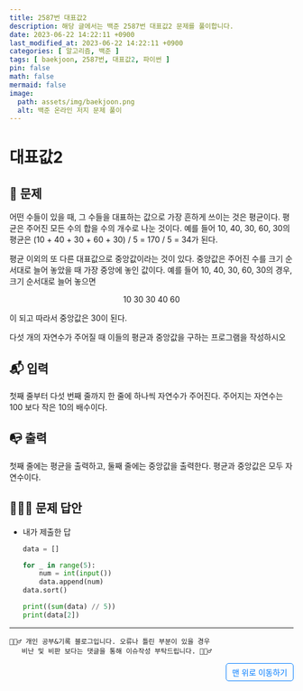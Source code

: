 ```yaml
---
title: 2587번 대표값2
description: 해당 글에서는 백준 2587번 대표값2 문제를 풀이합니다.
date: 2023-06-22 14:22:11 +0900
last_modified_at: 2023-06-22 14:22:11 +0900
categories: [ 알고리즘, 백준 ]
tags: [ baekjoon, 2587번, 대표값2, 파이썬 ]
pin: false
math: false
mermaid: false
image:
  path: assets/img/baekjoon.png
  alt: 백준 온라인 저지 문제 풀이
---
```

    
# 대표값2
## 📃 문제
어떤 수들이 있을 때, 그 수들을 대표하는 값으로 가장 흔하게 쓰이는 것은 평균이다. 평균은 주어진 모든 수의 합을 수의 개수로 나눈 것이다. 예를 들어 10, 40, 30, 60, 30의 평균은 (10 + 40 + 30 + 60 + 30) / 5 = 170 / 5 = 34가 된다.

평균 이외의 또 다른 대표값으로 중앙값이라는 것이 있다. 중앙값은 주어진 수를 크기 순서대로 늘어 놓았을 때 가장 중앙에 놓인 값이다. 예를 들어 10, 40, 30, 60, 30의 경우, 크기 순서대로 늘어 놓으면
<center>10 30 30 40 60</center>

이 되고 따라서 중앙값은 30이 된다.

다섯 개의 자연수가 주어질 때 이들의 평균과 중앙값을 구하는 프로그램을 작성하시오

## 📬 입력
첫째 줄부터 다섯 번째 줄까지 한 줄에 하나씩 자연수가 주어진다. 주어지는 자연수는 100 보다 작은 10의 배수이다.

## 📭 출력
첫째 줄에는 평균을 출력하고, 둘째 줄에는 중앙값을 출력한다. 평균과 중앙값은 모두 자연수이다.

## 🙆🏻‍♂️ 문제 답안

- 내가 제출한 답
    ```python
    data = []

    for _ in range(5):
        num = int(input())
        data.append(num)
    data.sort()

    print((sum(data) // 5))
    print(data[2])
    ```

***

    🙋🏻‍♂️ 개인 공부&기록 블로그입니다. 오류나 틀린 부분이 있을 경우 
       비난 및 비판 보다는 댓글을 통해 이슈작성 부탁드립니다. 🙋🏻‍♂️

<a href="#" style="display: inline-block; padding: 5px 10px; color: #007bff; text-decoration: none; border: 0.5px solid #007bff; border-radius: 5px; float: right;">맨 위로 이동하기</a>